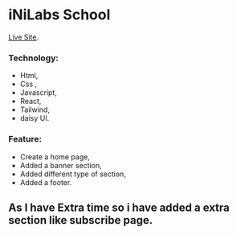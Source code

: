 # iNiLabs School

[Live Site](https://github.com/facebook/create-react-app).

### Technology:

- Html,
- Css ,
- Javascript,
- React,
- Tailwind,
- daisy UI.

### Feature:

- Create a home page,
- Added a banner section,
- Added different type of section,
- Added a footer.

## As I have Extra time so i have added a extra section like subscribe page.

